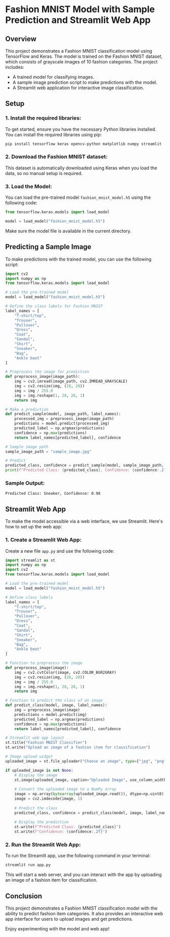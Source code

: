 
# Fashion MNIST Model with Sample Prediction and Streamlit Web App

## Overview

This project demonstrates a Fashion MNIST classification model using TensorFlow and Keras. The model is trained on the Fashion MNIST dataset, which consists of grayscale images of 10 fashion categories. The project includes:

- A trained model for classifying images.
- A sample image prediction script to make predictions with the model.
- A Streamlit web application for interactive image classification.

## Setup

### 1. Install the required libraries:

To get started, ensure you have the necessary Python libraries installed. You can install the required libraries using pip:

```bash
pip install tensorflow keras opencv-python matplotlib numpy streamlit
```

### 2. Download the Fashion MNIST dataset:
This dataset is automatically downloaded using Keras when you load the data, so no manual setup is required.

### 3. Load the Model:

You can load the pre-trained model `fashion_mnist_model.h5` using the following code:

```python
from tensorflow.keras.models import load_model

model = load_model("fashion_mnist_model.h5")
```

Make sure the model file is available in the current directory.

## Predicting a Sample Image

To make predictions with the trained model, you can use the following script:

```python
import cv2
import numpy as np
from tensorflow.keras.models import load_model

# Load the pre-trained model
model = load_model("fashion_mnist_model.h5")

# Define the class labels for Fashion MNIST
label_names = [
    "T-shirt/top", 
    "Trouser", 
    "Pullover", 
    "Dress", 
    "Coat", 
    "Sandal", 
    "Shirt", 
    "Sneaker", 
    "Bag", 
    "Ankle boot"
]

# Preprocess the image for prediction
def preprocess_image(image_path):
    img = cv2.imread(image_path, cv2.IMREAD_GRAYSCALE)
    img = cv2.resize(img, (28, 28))
    img = img / 255.0
    img = img.reshape(1, 28, 28, 1)
    return img

# Make a prediction
def predict_sample(model, image_path, label_names):
    processed_img = preprocess_image(image_path)
    predictions = model.predict(processed_img)
    predicted_label = np.argmax(predictions)
    confidence = np.max(predictions)
    return label_names[predicted_label], confidence

# Sample image path
sample_image_path = "sample_image.jpg"

# Predict
predicted_class, confidence = predict_sample(model, sample_image_path, label_names)
print(f"Predicted Class: {predicted_class}, Confidence: {confidence:.2f}")
```

### Sample Output:

```
Predicted Class: Sneaker, Confidence: 0.98
```

## Streamlit Web App

To make the model accessible via a web interface, we use Streamlit. Here's how to set up the web app:

### 1. Create a Streamlit Web App:

Create a new file `app.py` and use the following code:

```python
import streamlit as st
import numpy as np
import cv2
from tensorflow.keras.models import load_model

# Load the pre-trained model
model = load_model("fashion_mnist_model.h5")

# Define class labels
label_names = [
    "T-shirt/top", 
    "Trouser", 
    "Pullover", 
    "Dress", 
    "Coat", 
    "Sandal", 
    "Shirt", 
    "Sneaker", 
    "Bag", 
    "Ankle boot"
]

# Function to preprocess the image
def preprocess_image(image):
    img = cv2.cvtColor(image, cv2.COLOR_BGR2GRAY)
    img = cv2.resize(img, (28, 28))
    img = img / 255.0
    img = img.reshape(1, 28, 28, 1)
    return img

# Function to predict the class of an image
def predict_class(model, image, label_names):
    img = preprocess_image(image)
    predictions = model.predict(img)
    predicted_label = np.argmax(predictions)
    confidence = np.max(predictions)
    return label_names[predicted_label], confidence

# Streamlit web app layout
st.title("Fashion MNIST Classifier")
st.write("Upload an image of a fashion item for classification")

# Image upload widget
uploaded_image = st.file_uploader("Choose an image", type=["jpg", "png"])

if uploaded_image is not None:
    # Display the image
    st.image(uploaded_image, caption="Uploaded Image", use_column_width=True)
    
    # Convert the uploaded image to a NumPy array
    image = np.array(bytearray(uploaded_image.read()), dtype=np.uint8)
    image = cv2.imdecode(image, 1)
    
    # Predict the class
    predicted_class, confidence = predict_class(model, image, label_names)
    
    # Display the prediction
    st.write(f"Predicted Class: {predicted_class}")
    st.write(f"Confidence: {confidence:.2f}")
```

### 2. Run the Streamlit Web App:

To run the Streamlit app, use the following command in your terminal:

```bash
streamlit run app.py
```

This will start a web server, and you can interact with the app by uploading an image of a fashion item for classification.

## Conclusion

This project demonstrates a Fashion MNIST classification model with the ability to predict fashion item categories. It also provides an interactive web app interface for users to upload images and get predictions.

Enjoy experimenting with the model and web app!
